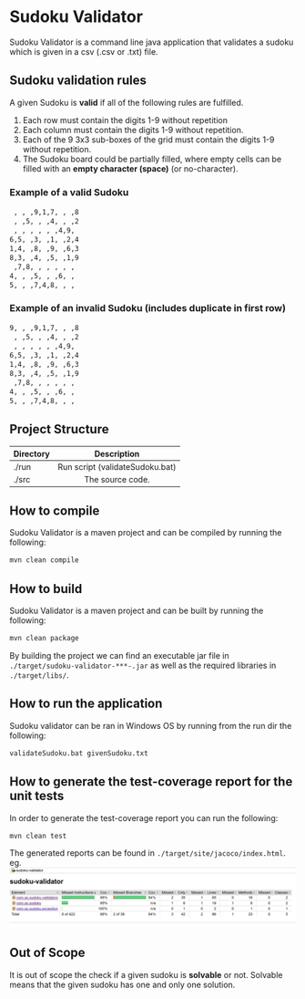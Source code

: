 # Sudoku Validator 
Sudoku Validator is a command line java application that validates a sudoku which is given in a csv (.csv or .txt) file.

## Sudoku validation rules
A given Sudoku is **valid** if all of the following rules are fulfilled.
1. Each row must contain the digits 1-9 without repetition
1. Each column must contain the digits 1-9 without repetition.
1. Each of the 9 3x3 sub-boxes of the grid must contain the digits 1-9 without repetition.
1. The Sudoku board could be partially filled, where empty cells can be filled with an **empty character (space)** (or no-character).

### Example of a valid Sudoku
```csv
 , , ,9,1,7, , ,8
 , ,5, , ,4, , ,2
 , , , , , ,4,9,
6,5, ,3, ,1, ,2,4
1,4, ,8, ,9, ,6,3
8,3, ,4, ,5, ,1,9
 ,7,8, , , , , ,
4, , ,5, , ,6, ,
5, , ,7,4,8, , ,
```

### Example of an invalid Sudoku (includes duplicate in first row)
```csv
9, , ,9,1,7, , ,8
 , ,5, , ,4, , ,2
 , , , , , ,4,9,
6,5, ,3, ,1, ,2,4
1,4, ,8, ,9, ,6,3
8,3, ,4, ,5, ,1,9
 ,7,8, , , , , ,
4, , ,5, , ,6, ,
5, , ,7,4,8, , ,
```

## Project Structure
| Directory           | Description     |
| ------------------- |:---------------:|
|./run                | Run script (validateSudoku.bat)|
|./src                | The source code.|
  
## How to compile
Sudoku Validator is a maven project and can be compiled by running the following:
```bash
mvn clean compile
```

## How to build
Sudoku Validator is a maven project and can be built by running the following:
```bash
mvn clean package
```
By building the project we can find an executable jar file in ```./target/sudoku-validator-***-.jar``` as well as the required libraries in ```./target/libs/```.

## How to run the application
Sudoku validator can be ran in Windows OS by running from the run dir the following:
```cmd
validateSudoku.bat givenSudoku.txt
```

## How to generate the test-coverage report for the unit tests
In order to generate the test-coverage report you can run the following:
```bash
mvn clean test
```
The generated reports can be found in ```./target/site/jacoco/index.html```.
eg. ![Test Coverage](doc/images/jacoco_report.png)

## Out of Scope
It is out of scope the check if a given sudoku is **solvable** or not. Solvable means that the given sudoku has one and only one solution.